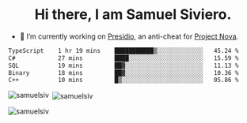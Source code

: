 <h1 align="center">Hi there, I am Samuel Siviero.</h1>

- 🔭 I’m currently working on [Presidio](https://presidio.ac), an anti-cheat for [Project Nova](https://discord.gg/novafn).

<!--START_SECTION:waka-->

```txt
TypeScript    1 hr 19 mins    ███████████▒░░░░░░░░░░░░░   45.24 %
C#            27 mins         ████░░░░░░░░░░░░░░░░░░░░░   15.59 %
SQL           19 mins         ██▓░░░░░░░░░░░░░░░░░░░░░░   11.13 %
Binary        18 mins         ██▓░░░░░░░░░░░░░░░░░░░░░░   10.36 %
C++           10 mins         █▒░░░░░░░░░░░░░░░░░░░░░░░   05.86 %
```

<!--END_SECTION:waka-->

<p><img align="left" src="https://github-readme-stats.vercel.app/api/top-langs?username=samuelsiv&show_icons=true&locale=en&layout=compact&theme=radical" alt="samuelsiv" /></p>

<p>&nbsp;<img align="center" src="https://github-readme-stats.vercel.app/api?username=samuelsiv&show_icons=true&locale=en&theme=radical" alt="samuelsiv" /></p>
<p align="left"> <img src="https://komarev.com/ghpvc/?username=samuelsiv&label=Profile%20views&color=0e75b6&style=flat" alt="samuelsiv" /> </p>

